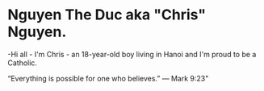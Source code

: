 # Nguyen The Duc aka "Chris" Nguyen.

-Hi all - I'm Chris - an 18-year-old boy living in Hanoi and I'm proud to be a Catholic.


“Everything is possible for one who believes.” — Mark 9:23"
<!--

- 🔭 I’m currently working at VCLvACC
- 🌱 I’m currently learning Python and C++
- 🤔 I’m looking for help with vatSys
- 📫 How to reach me: Discord
- 😄 Pronouns: Chris
- ⚡ Fun fact: I'm such a nerd
-->
